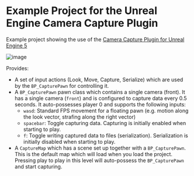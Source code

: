 # Example Project for the Unreal Engine Camera Capture Plugin

Example project showing the use of the [Camera Capture Plugin for Unreal
Engine 5](https://github.com/finger563/unreal-camera-capture)

![image](https://github.com/finger563/unreal-camera-capture-example/assets/213467/eec72979-80be-4d82-9377-1977e681f960)

Provides:
- A set of input actions (Look, Move, Capture, Serialize) which are used by the
  `BP_CapturePawn` for controlling it.
- A `BP_CapturePawn` pawn class which contains a single camera (front). It has a
  single camera (`front`) and is configured to capture data every 0.5 seconds.
  It auto-possesses player 0 and supports the following inputs:
  - `wasd`: Standard FPS movement for a floating pawn (e.g. motion along the
    look vector, strafing along the right vector)
  - `spacebar`: Toggle capturing data. Capturing is initially enabled when
    starting to play.
  - `f`: Toggle writing captured data to files (serialization). Serialization is
    initially disabled when starting to play.
- A `CaptureMap` which has a scene set up together with a `BP_CapturePawn`. This
  is the default map which will load when you load the project. Pressing play to
  play in this level will auto-possess the `BP_CapturePawn` and start capturing.
